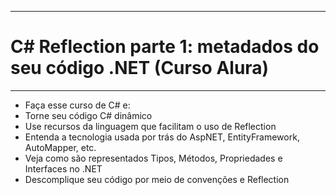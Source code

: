 --------------------------------------------------------------------
# C# Reflection parte 1: metadados do seu código .NET (Curso Alura)
--------------------------------------------------------------------

- Faça esse curso de C# e: </br>
- Torne seu código C# dinâmico </br>
- Use recursos da linguagem que facilitam o uso de Reflection </br>
- Entenda a tecnologia usada por trás do AspNET, EntityFramework, AutoMapper, etc. </br>
- Veja como são representados Tipos, Métodos, Propriedades e Interfaces no .NET </br>
- Descomplique seu código por meio de convenções e Reflection </br>
